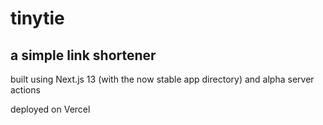 # tinytie

## a simple link shortener

built using Next.js 13 (with the now stable app directory) and alpha server actions

deployed on Vercel
